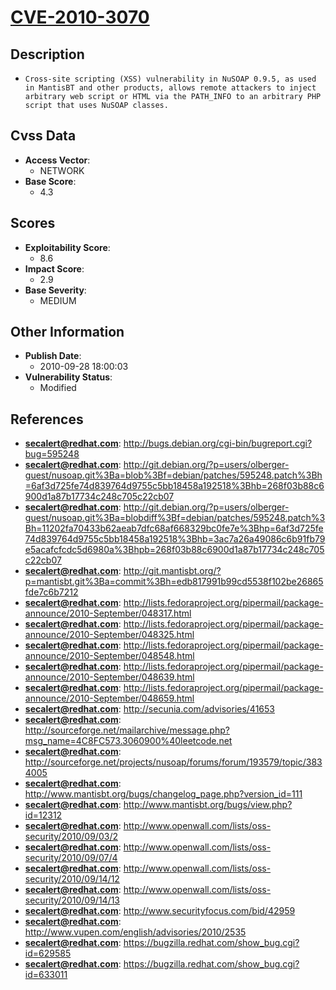 
# [CVE-2010-3070](http://bugs.debian.org/cgi-bin/bugreport.cgi?bug=595248)

## Description

- `Cross-site scripting (XSS) vulnerability in NuSOAP 0.9.5, as used in MantisBT and other products, allows remote attackers to inject arbitrary web script or HTML via the PATH_INFO to an arbitrary PHP script that uses NuSOAP classes.`

## Cvss Data

- **Access Vector**:
  - NETWORK
- **Base Score**:
  - 4.3

## Scores

- **Exploitability Score**:
  - 8.6
- **Impact Score**:
  - 2.9
- **Base Severity**:
  - MEDIUM

## Other Information

- **Publish Date**:
  - 2010-09-28 18:00:03
- **Vulnerability Status**:
  - Modified

## References

- **secalert@redhat.com**: http://bugs.debian.org/cgi-bin/bugreport.cgi?bug=595248
- **secalert@redhat.com**: http://git.debian.org/?p=users/olberger-guest/nusoap.git%3Ba=blob%3Bf=debian/patches/595248.patch%3Bh=6af3d725fe74d839764d9755c5bb18458a192518%3Bhb=268f03b88c6900d1a87b17734c248c705c22cb07
- **secalert@redhat.com**: http://git.debian.org/?p=users/olberger-guest/nusoap.git%3Ba=blobdiff%3Bf=debian/patches/595248.patch%3Bh=11202fa70433b62aeab7dfc68af668329bc0fe7e%3Bhp=6af3d725fe74d839764d9755c5bb18458a192518%3Bhb=3ac7a26a49086c6b91fb79e5acafcfcdc5d6980a%3Bhpb=268f03b88c6900d1a87b17734c248c705c22cb07
- **secalert@redhat.com**: http://git.mantisbt.org/?p=mantisbt.git%3Ba=commit%3Bh=edb817991b99cd5538f102be26865fde7c6b7212
- **secalert@redhat.com**: http://lists.fedoraproject.org/pipermail/package-announce/2010-September/048317.html
- **secalert@redhat.com**: http://lists.fedoraproject.org/pipermail/package-announce/2010-September/048325.html
- **secalert@redhat.com**: http://lists.fedoraproject.org/pipermail/package-announce/2010-September/048548.html
- **secalert@redhat.com**: http://lists.fedoraproject.org/pipermail/package-announce/2010-September/048639.html
- **secalert@redhat.com**: http://lists.fedoraproject.org/pipermail/package-announce/2010-September/048659.html
- **secalert@redhat.com**: http://secunia.com/advisories/41653
- **secalert@redhat.com**: http://sourceforge.net/mailarchive/message.php?msg_name=4C8FC573.3060900%40leetcode.net
- **secalert@redhat.com**: http://sourceforge.net/projects/nusoap/forums/forum/193579/topic/3834005
- **secalert@redhat.com**: http://www.mantisbt.org/bugs/changelog_page.php?version_id=111
- **secalert@redhat.com**: http://www.mantisbt.org/bugs/view.php?id=12312
- **secalert@redhat.com**: http://www.openwall.com/lists/oss-security/2010/09/03/2
- **secalert@redhat.com**: http://www.openwall.com/lists/oss-security/2010/09/07/4
- **secalert@redhat.com**: http://www.openwall.com/lists/oss-security/2010/09/14/12
- **secalert@redhat.com**: http://www.openwall.com/lists/oss-security/2010/09/14/13
- **secalert@redhat.com**: http://www.securityfocus.com/bid/42959
- **secalert@redhat.com**: http://www.vupen.com/english/advisories/2010/2535
- **secalert@redhat.com**: https://bugzilla.redhat.com/show_bug.cgi?id=629585
- **secalert@redhat.com**: https://bugzilla.redhat.com/show_bug.cgi?id=633011
